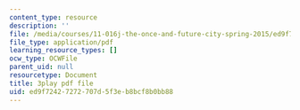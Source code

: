 ```yaml
---
content_type: resource
description: ''
file: /media/courses/11-016j-the-once-and-future-city-spring-2015/ed9f72427272707d5f3eb8bcf8b0bb88_XOfD39Pr4ZU.pdf
file_type: application/pdf
learning_resource_types: []
ocw_type: OCWFile
parent_uid: null
resourcetype: Document
title: 3play pdf file
uid: ed9f7242-7272-707d-5f3e-b8bcf8b0bb88
---
```

